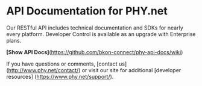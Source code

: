 # API Documentation for PHY.net

Our RESTful API includes technical documentation and SDKs for nearly every platform. Developer Control is available as an upgrade with Enterprise plans.

**[Show API Docs]**(https://github.com/bkon-connect/phy-api-docs/wiki)

If you have questions or comments, [contact us] (http://www.phy.net/contact/) or visit our site for additional [developer resources] (https://www.phy.net/support/).
